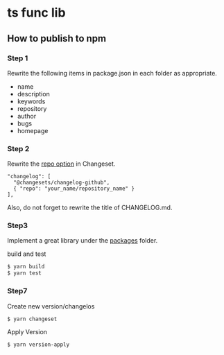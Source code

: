 # ts func lib

## How to publish to npm

### Step 1

Rewrite the following items in package.json in each folder as appropriate.

* name
* description
* keywords
* repository
* author
* bugs
* homepage

### Step 2

Rewrite the [repo option](./.changeset/config.json) in Changeset.  

```
"changelog": [
  "@changesets/changelog-github",
  { "repo": "your_name/repository_name" }
],
```

Also, do not forget to rewrite the title of CHANGELOG.md.

### Step3

Implement a great library under the [packages](./packages) folder.  

build and test
```bash
$ yarn build
$ yarn test
```

### Step7
Create new version/changelos
```bash
$ yarn changeset
```
Apply Version
```bash
$ yarn version-apply
```
